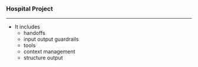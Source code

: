 ### Hospital Project
___
* It includes
  * handoffs
  * input output guardrails
  * tools
  * context management
  * structure output
    



